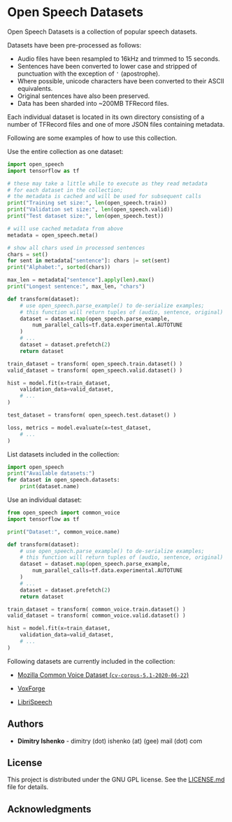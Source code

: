 # Open Speech Datasets

Open Speech Datasets is a collection of popular speech datasets.

Datasets have been pre-processed as follows:

- Audio files have been resampled to 16kHz and trimmed to 15 seconds.
- Sentences have been converted to lower case and stripped of punctuation with
  the exception of `'` (apostrophe).
- Where possible, unicode characters have been converted to their ASCII
  equivalents.
- Original sentences have also been preserved.
- Data has been sharded into ~200MB TFRecord files.

Each individual dataset is located in its own directory consisting of a number
of TFRecord files and one of more JSON files containing metadata.

Following are some examples of how to use this collection.

Use the entire collection as one dataset:

```python
import open_speech
import tensorflow as tf

# these may take a little while to execute as they read metadata
# for each dataset in the collection;
# the metadata is cached and will be used for subsequent calls
print("Training set size:", len(open_speech.train))
print("Validation set size:", len(open_speech.valid))
print("Test dataset size:", len(open_speech.test))

# will use cached metadata from above
metadata = open_speech.meta()

# show all chars used in processed sentences
chars = set()
for sent in metadata["sentence"]: chars |= set(sent)
print("Alphabet:", sorted(chars))

max_len = metadata["sentence"].apply(len).max()
print("Longest sentence:", max_len, "chars")

def transform(dataset):
    # use open_speech.parse_example() to de-serialize examples;
    # this function will return tuples of (audio, sentence, original)
    dataset = dataset.map(open_speech.parse_example,
        num_parallel_calls=tf.data.experimental.AUTOTUNE
    )
    # ...
    dataset = dataset.prefetch(2)
    return dataset

train_dataset = transform( open_speech.train.dataset() )
valid_dataset = transform( open_speech.valid.dataset() )

hist = model.fit(x=train_dataset,
    validation_data=valid_dataset,
    # ...
)

test_dataset = transform( open_speech.test.dataset() )

loss, metrics = model.evaluate(x=test_dataset,
    # ...
)
```

List datasets included in the collection:
```python
import open_speech
print("Available datasets:")
for dataset in open_speech.datasets:
    print(dataset.name)
```

Use an individual dataset:
```python
from open_speech import common_voice
import tensorflow as tf

print("Dataset:", common_voice.name)

def transform(dataset):
    # use open_speech.parse_example() to de-serialize examples;
    # this function will return tuples of (audio, sentence, original)
    dataset = dataset.map(open_speech.parse_example,
        num_parallel_calls=tf.data.experimental.AUTOTUNE
    )
    # ...
    dataset = dataset.prefetch(2)
    return dataset

train_dataset = transform( common_voice.train.dataset() )
valid_dataset = transform( common_voice.valid.dataset() )

hist = model.fit(x=train_dataset,
    validation_data=valid_dataset,
    # ...
)
```

Following datasets are currently included in the collection:

- [Mozilla Common Voice Dataset (`cv-corpus-5.1-2020-06-22`)](https://voice.mozilla.org/en/datasets)

- [VoxForge](http://www.repository.voxforge1.org/downloads/SpeechCorpus/Trunk/Audio/Main/16kHz_16bit/)

- [LibriSpeech](http://www.openslr.org/12)

## Authors

* **Dimitry Ishenko** - dimitry (dot) ishenko (at) (gee) mail (dot) com

## License

This project is distributed under the GNU GPL license. See the
[LICENSE.md](LICENSE.md) file for details.

## Acknowledgments

